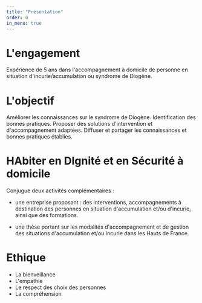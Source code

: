 ```yaml
---
title: "Présentation"
order: 0
in_menu: true
---
```

# L'engagement

Expérience de 5 ans dans l'accompagnement à domicile de personne en situation d'incurie/accumulation ou syndrome de Diogène. 

# L'objectif 

Améliorer les connaissances sur le syndrome de Diogène. 
Identification des bonnes pratiques. 
Proposer des solutions d'intervention et d'accompagnement adaptées.
Diffuser et partager les connaissances et bonnes pratiques établies.


# HAbiter en DIgnité et en Sécurité  à domicile 


Conjugue deux activités complémentaires : 

- une entreprise proposant : des interventions, accompagnements à destination des personnes en situation d'accumulation et/ou d'incurie, ainsi que des formations.

- une thèse portant sur les modalités d'accompagnement et de gestion des situations d'accumulation et/ou incurie dans les Hauts de France.
 

# Ethique 
- La bienveillance 
- L'empathie
- Le respect des choix des personnes
- La compréhension 